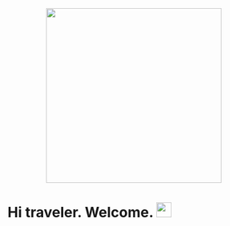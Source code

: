 <div id="header" align="center">
    <img src="https://media.giphy.com/media/1yld7nW3oQ2IyRubUm/giphy.gif" width="350"/>
</div>

<h1>
    Hi traveler. Welcome.
    <img src="https://media.giphy.com/media/hvRJCLFzcasrR4ia7z/giphy.gif" height="30"/>
</h1>

